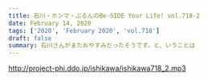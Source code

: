 ```yaml
---
title: 石川・ホンマ・ぶるんのBe-SIDE Your Life! vol.718-2
date: February 14, 2020
tags: ['2020', 'February 2020', 'vol.718']
draft: false
summary: 石川さんがまたおやすみだったそうです。と、いうことは
---
```


http://project-phi.ddo.jp/ishikawa/ishikawa718_2.mp3